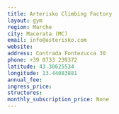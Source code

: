 ```yaml
---
title: Arterisko Climbing Factory
layout: gym
region: Marche
city: Macerata (MC)
email: info@asterisko.com
website: 
address: Contrada Fontezucca 30
phone: +39 0733 239372
latitude: 43.30625534
longitude: 13.44083881
annual_fee: 
ingress_price: 
structures: 
monthly_subscription_price: None
---
```


